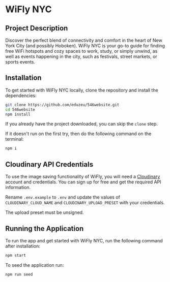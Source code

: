 # WiFly NYC


## Project Description

Discover the perfect blend of connectivity and comfort in the heart of New York City (and possibly Hoboken). WiFly NYC is your go-to guide for finding free WiFi hotspots and cozy spaces to work, study, or simply unwind, as well as events happening in the city, such as festivals, street markets, or sports events.

## Installation

To get started with WiFly NYC locally, clone the repository and install the dependencies:

```bash
git clone https://github.com/eduzeu/546website.git
cd 546website
npm install
```

If you already have the project downloaded, you can skip the `clone` step.

If it doesn't run on the first try, then do the following command on the terminal: 
```bash
npm i
```

## Cloudinary API Credentials
To use the image saving functionality of WiFly, you will need a [Cloudinary](https://cloudinary.com) account and credentials. You can sign up for free and get the required API information.

Rename `.env.example` to `.env` and update the values of `CLOUDINARY_CLOUD_NAME` and `CLOUDINARY_UPLOAD_PRESET` with your credentials.

The upload preset must be unsigned.

## Running the Application

To run the app and get started with WiFly NYC, run the following command after installation: 

```bash
npm start
```

To seed the application run:
```bash
npm run seed
```
